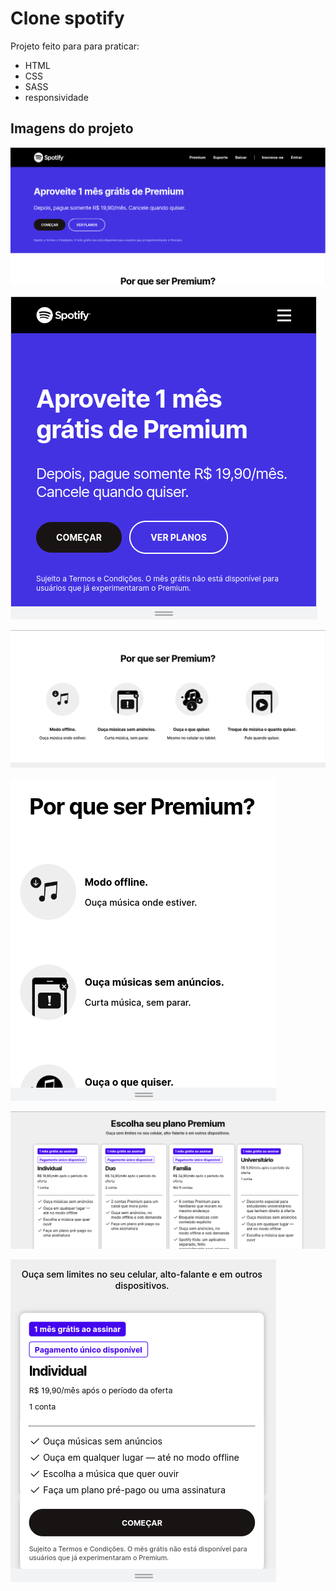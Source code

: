 # Clone spotify

Projeto feito para para praticar:
 - HTML 
 - CSS
 - SASS 
 - responsividade

## Imagens do projeto


![imagens do projeto](./img/spotify_1.png)

![imagens do projeto](./img/spotify_5.png)

![imagens do projeto](./img/spotify_2.png)

![imagens do projeto](./img/spotify_7.png)


![imagens do projeto](./img/spotify_3.png)


![imagens do projeto](./img/spotify_8.png)

